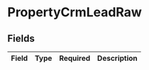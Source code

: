 # PropertyCrmLeadRaw


## Fields

| Field       | Type        | Required    | Description |
| ----------- | ----------- | ----------- | ----------- |